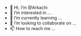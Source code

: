 - 👋 Hi, I’m @Arkachi
- 👀 I’m interested in ...
- 🌱 I’m currently learning ...
- 💞️ I’m looking to collaborate on ...
- 📫 How to reach me ...

<!---
Arkachi/Arkachi is a ✨ special ✨ repository because its `README.md` (this file) appears on your GitHub profile.
You can click the Preview link to take a look at your changes.
--->
